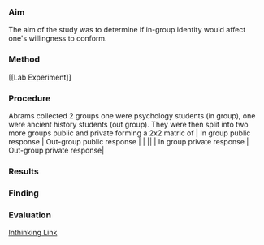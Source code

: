 
### Aim
The aim of the study was to determine if in-group identity would affect one's willingness to conform.

### Method
[[Lab Experiment]]

### Procedure 
Abrams collected 2 groups one were psychology students (in group), one were ancient history students (out group). They were then split into two more groups public and private forming a 2x2 matric of 
| In group public response | Out-group public response |
| ||
| In group private response | Out-group private response|

### Results 

### Finding 

### Evaluation 


[Inthinking Link](https://www.student.thinkib.net/psychology/page/24238/abrams-et-al-1990-)
